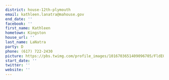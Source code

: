 ```yaml
---
district: house-12th-plymouth
email: kathleen.lanatra@mahouse.gov
end_date: ''
facebook: ''
first_name: Kathleen
hometown: Kingston
house_url: ''
last_name: LaNatra
party: D
phone: (617) 722-2430
picture: https://pbs.twimg.com/profile_images/1016703651409096705/FldEQjJQ_400x400.jpg
start_date: ''
twitter: ''
website: ''
---
```

